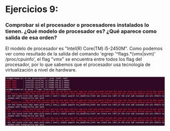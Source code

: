 # Ejercicios 9:
### Comprobar si el procesador o procesadores instalados lo tienen. ¿Qué modelo de procesador es? ¿Qué aparece como salida de esa orden?

El modelo de procesador es "Intel(R) Core(TM) i5-2450M". Como podemos ver como resultado de la salida del comando 'egrep '^flags.*(vmx|svm)' /proc/cpuinfo', el flag "vmx" se encuentra entre todos los flag del procesador, por lo que sabemos que el procesador usa tecnología de virtualización a nivel de hardware.

![eje09_img01](imagenes/eje09_img01.png)
